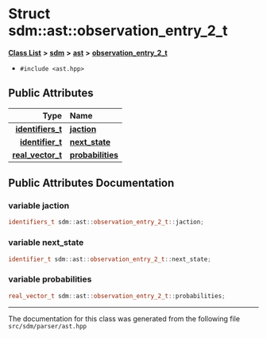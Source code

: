 
<NavBar active_item_id="2"/>

# Struct sdm::ast::observation\_entry\_2\_t


[**Class List**](annotated.md) **>** [**sdm**](namespacesdm.md) **>** [**ast**](namespacesdm_1_1ast.md) **>** [**observation\_entry\_2\_t**](structsdm_1_1ast_1_1observation__entry__2__t.md)





* `#include <ast.hpp>`













## Public Attributes

| Type | Name |
| ---: | :--- |
|  [**identifiers\_t**](namespacesdm_1_1ast.md#typedef-identifiers-t) | [**jaction**](structsdm_1_1ast_1_1observation__entry__2__t.md#variable-jaction)  <br> |
|  [**identifier\_t**](structsdm_1_1ast_1_1identifier__t.md) | [**next\_state**](structsdm_1_1ast_1_1observation__entry__2__t.md#variable-next-state)  <br> |
|  [**real\_vector\_t**](structsdm_1_1ast_1_1real__vector__t.md) | [**probabilities**](structsdm_1_1ast_1_1observation__entry__2__t.md#variable-probabilities)  <br> |










## Public Attributes Documentation


### variable jaction 


```cpp
identifiers_t sdm::ast::observation_entry_2_t::jaction;
```



### variable next\_state 


```cpp
identifier_t sdm::ast::observation_entry_2_t::next_state;
```



### variable probabilities 


```cpp
real_vector_t sdm::ast::observation_entry_2_t::probabilities;
```



------------------------------
The documentation for this class was generated from the following file `src/sdm/parser/ast.hpp`